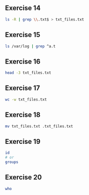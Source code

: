 ## Exercise 14

```sh
ls -R | grep \\.txt$ > txt_files.txt
```

## Exercise 15

```sh
ls /var/log | grep ^a.t
```

## Exercise 16

```sh
head -3 txt_files.txt
```

## Exercise 17

```sh
wc -w txt_files.txt
```

## Exercise 18

```sh
mv txt_files.txt .txt_files.txt
```

## Exercise 19

```sh
id
# or
groups
```

## Exercise 20

```sh
who
```
